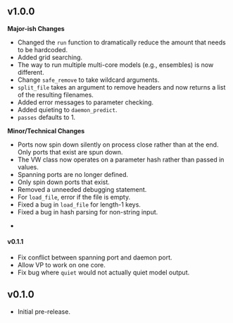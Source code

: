 ## v1.0.0

**Major-ish Changes**

* Changed the `run` function to dramatically reduce the amount that needs to be hardcoded.
* Added grid searching.
* The way to run multiple multi-core models (e.g., ensembles) is now different.
* Change `safe_remove` to take wildcard arguments.
* `split_file` takes an argument to remove headers and now returns a list of the resulting filenames.
* Added error messages to parameter checking.
* Added quieting to `daemon_predict`.
* `passes` defaults to 1.

**Minor/Technical Changes**

* Ports now spin down silently on process close rather than at the end. Only ports that exist are spun down.
* The VW class now operates on a parameter hash rather than passed in values.
* Spanning ports are no longer defined.
* Only spin down ports that exist.
* Removed a unneeded debugging statement.
* For `load_file`, error if the file is empty.
* Fixed a bug in `load_file` for length-1 keys.
* Fixed a bug in hash parsing for non-string input.

-

#### v0.1.1

* Fix conflict between spanning port and daemon port.
* Allow VP to work on one core.
* Fix bug where `quiet` would not actually quiet model output.

## v0.1.0

* Initial pre-release.
